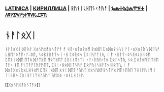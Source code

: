 ### [LATINICA](../Latn/Nalogi.md) | [КИРИЛЛИЦА](../Cyrl/Налоги.md) | ᚱᚢᚾᛁᚳᚺᛖᛊᚲᚨᚤᚨ | [ⰃⰎⰀⰃⰑⰎⰉⰜⰀ](../Glag/Ⱀⰰⰾⱁⰳⰹ.md) | [𐍓𐍠𐍔𐍮𐍝𐍔𐍟𐍔𐍠𐍜𐍡𐍚𐍐𐍴](../Perm/𐍝𐍐𐍛𐍞𐍒𐍙.md)

#  ᚾᚨᛚᛟᚷᛁ

ᚾᚨᛚᛟᚷᛁ ᛞᛚᚤᚨ ᚷᛟᛊᚢᛞᚨᚱᛊᛏᚡᚨ ᚡ ᚾᛖᚲᛟᛏᛟᚱᛟᛗ ᚱᛟᛞᛖ ᛈᛟᛞᛟᛒᚾᚤᛁ ᚨᛚᚲᛟᚷᛟᛚᚤᚢ ᛞᛚᚤᚨ ᚳᚺᛖᛚᛟᚡᛖᚲᚨ. ᛞᚨ, ᛊᛟᛒᛁᚱᚨᛏᛃ ᛁᚲᚺ ᛈᛟᚱᛟᛃ ᛈᚱᛁᚤᚨᛏᚾᛟ, ᛁ ᚡ ᚲᚱᚨᛏᚲᛟᛊᚱᛟᚳᚺᚾᛟᛗ ᛈᛖᚱᛁᛟᛞᛖ ᛖᛏᛟ ᛞᚨᛉᚺᛖ ᛗᛟᛉᚺᛖᛏ ᛈᚱᛁᚾᛖᛊᛏᛁ ᚲᚨᚲᚢᚤᚢ‐ᛏᛟ ᛈᛟᛚᛃᛉᚢ, ᚾᛟ ᛈᛟᛏᛟᛗ ᚢᛉᚺᛖ ᛏᚨᚲ ᚾᛖ ᚡᛊᛏᚨᚡᛚᚤᚨᚤᛖᛏ, ᛈᚱᛁᚲᚺᛟᛞᛁᛏᛊᚤᚨ ᛈᛟᚡᚤᛁᛊᚺᚨᛏᛃ ᛞᛟᛉᚢ, ᛁ ᚡ ᛞᛟᛚᚷᛟᛊᚱᛟᚳᚺᚾᛟᛗ ᛈᛖᚱᛁᛟᛞᛖ ᛟᚾᛁ ᛞᛖᛚᚨᚤᚢᛏ ᚷᛟᛊᚢᛞᚨᚱᛊᛏᚡᛟ ᛗᛖᚾᛖᚤᛖ ᛉᚺᛁᚡᚤᛁᛗ ᛁ ᛚᛁᛊᚺᛃ ᛈᚱᛁᛒᛚᛁᛉᚺᚨᚤᚢᛏ ᚤᛖᚷᛟ ᚲᛟᚾᚳᚺᛁᚾᚢ

[[ᚷᛟᛊᚢᛞᚨᚱᛊᛏᚡᛟ]]
